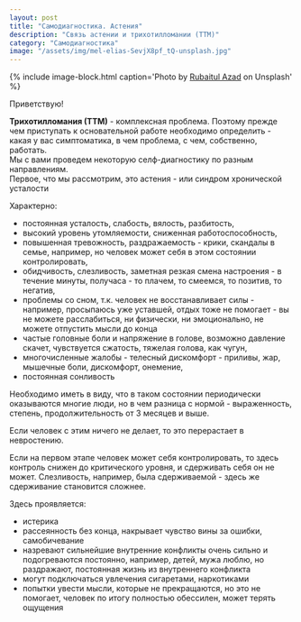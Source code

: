 ```yaml
---
layout: post
title: "Самодиагностика. Астения"
description: "Связь астении и трихотилломании (ТТМ)"
category: "Самодиагностика"
image: "/assets/img/mel-elias-SevjX8pf_tQ-unsplash.jpg"
---
```


{% include image-block.html
caption='Photo by <a href="https://unsplash.com/@rubaitulazad" rel="nofollow" >Rubaitul Azad</a> on Unsplash'
%}

Приветствую!  

__Трихотилломания (ТТМ)__ - комплексная проблема. Поэтому прежде чем приступать к основательной работе 
необходимо определить - какая у вас симптоматика, в чем проблема, с чем, собственно, работать.  
Мы с вами проведем некоторую селф-диагностику по разным направлениям.  
Первое, что мы рассмотрим, это астения - или синдром хронической усталости  

Характерно:  
- постоянная усталость, слабость, вялость, разбитость,
- высокий уровень утомляемости, сниженная работоспособность,
- повышенная тревожность, раздражаемость - крики, скандалы в семье, например, но человек может себя в этом состоянии контролировать,
- обидчивость, слезливость, заметная резкая смена настроения - в течение минуты, получаса - то плачем, то смеемся, то позитив, то негатив,
- проблемы со сном, т.к. человек не восстанавливает силы - например, просыпаюсь уже уставшей, отдых тоже не помогает - вы не можете расслабиться, ни физически, ни эмоционально, не можете отпустить мысли до конца
- частые головные боли и напряжение в голове, возможно давление скачет, чувствуется сжатость, тяжелая голова, как чугун,
- многочисленные жалобы - телесный дискомфорт - приливы, жар, мышечные боли, дискомфорт, онемение,
- постоянная сонливость  

Необходимо иметь в виду, что в таком состоянии периодически оказываются многие люди, 
но в чем разница с нормой - выраженность, степень, продолжительность от 3 месяцев и выше.

Если человек с этим ничего не делает, то это перерастает в невростению.  

Если на первом этапе человек может себя контролировать, 
то здесь контроль снижен до критического уровня, и сдерживать себя он не может. 
Слезливость, например, была сдерживаемой - здесь же сдерживание становится сложнее.  

Здесь проявляется:
- истерика
- рассеянность без конца, накрывает чувство вины за ошибки, самобичевание
- назревают сильнейшие внутренние конфликты очень сильно и подогреваются постоянно, например, детей, мужа люблю, но раздражают, постоянная жизнь из внутреннего конфликта
- могут подключаться увлечения сигаретами, наркотиками
- попытки увести мысли, которые не прекращаются, но это не помогает, человек по итогу полностью обессилен, может терять ощущения

  